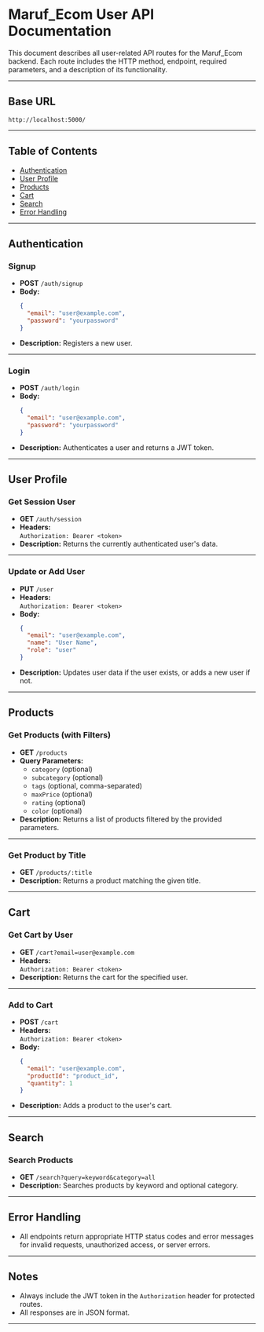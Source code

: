 # Maruf_Ecom User API Documentation

This document describes all user-related API routes for the Maruf_Ecom backend. Each route includes the HTTP method, endpoint, required parameters, and a description of its functionality.

---

## Base URL

```
http://localhost:5000/
```

---

## Table of Contents

- [Authentication](#authentication)
- [User Profile](#user-profile)
- [Products](#products)
- [Cart](#cart)
- [Search](#search)
- [Error Handling](#error-handling)

---

## Authentication

### Signup

- **POST** `/auth/signup`
- **Body:**
  ```json
  {
    "email": "user@example.com",
    "password": "yourpassword"
  }
  ```
- **Description:** Registers a new user.

---

### Login

- **POST** `/auth/login`
- **Body:**
  ```json
  {
    "email": "user@example.com",
    "password": "yourpassword"
  }
  ```
- **Description:** Authenticates a user and returns a JWT token.

---

## User Profile

### Get Session User

- **GET** `/auth/session`
- **Headers:**  
  `Authorization: Bearer <token>`
- **Description:** Returns the currently authenticated user's data.

---

### Update or Add User

- **PUT** `/user`
- **Headers:**  
  `Authorization: Bearer <token>`
- **Body:**
  ```json
  {
    "email": "user@example.com",
    "name": "User Name",
    "role": "user"
  }
  ```
- **Description:** Updates user data if the user exists, or adds a new user if not.

---

## Products

### Get Products (with Filters)

- **GET** `/products`
- **Query Parameters:**
  - `category` (optional)
  - `subcategory` (optional)
  - `tags` (optional, comma-separated)
  - `maxPrice` (optional)
  - `rating` (optional)
  - `color` (optional)
- **Description:** Returns a list of products filtered by the provided parameters.

---

### Get Product by Title

- **GET** `/products/:title`
- **Description:** Returns a product matching the given title.

---

## Cart

### Get Cart by User

- **GET** `/cart?email=user@example.com`
- **Headers:**  
  `Authorization: Bearer <token>`
- **Description:** Returns the cart for the specified user.

---

### Add to Cart

- **POST** `/cart`
- **Headers:**  
  `Authorization: Bearer <token>`
- **Body:**
  ```json
  {
    "email": "user@example.com",
    "productId": "product_id",
    "quantity": 1
  }
  ```
- **Description:** Adds a product to the user's cart.

---

## Search

### Search Products

- **GET** `/search?query=keyword&category=all`
- **Description:** Searches products by keyword and optional category.

---

## Error Handling

- All endpoints return appropriate HTTP status codes and error messages for invalid requests, unauthorized access, or server errors.

---

## Notes

- Always include the JWT token in the `Authorization` header for protected routes.
- All responses are in JSON format.

---
